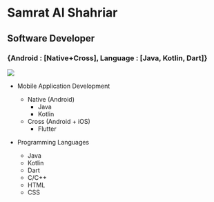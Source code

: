 # Samrat Al Shahriar
## Software Developer
### {Android : [Native+Cross], Language : [Java, Kotlin, Dart]}

![](https://komarev.com/ghpvc/?username=SamratAlShahriar)

- Mobile Application Development
  - Native (Android)
    - Java
    - Kotlin
  - Cross (Android + iOS)
    - Flutter

- Programming Languages
  - Java
  - Kotlin
  - Dart
  - C/C++
  - HTML
  - CSS